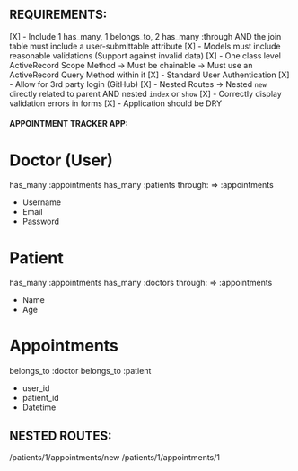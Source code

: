 ## REQUIREMENTS:
[X] - Include 1 has_many, 1 belongs_to, 2 has_many :through AND the join table must include a user-submittable attribute
[X] - Models must include reasonable validations (Support against invalid data)
[X] - One class level ActiveRecord Scope Method -> Must be chainable -> Must use an ActiveRecord Query Method within it
[X] - Standard User Authentication
[X] - Allow for 3rd party login (GitHub)
[X] - Nested Routes -> Nested `new` directly related to parent AND nested `index` or `show`
[X] - Correctly display validation errors in forms
[X] - Application should be DRY


#### APPOINTMENT TRACKER APP: ####
# Doctor (User)
has_many :appointments
has_many :patients through: => :appointments
- Username
- Email
- Password

# Patient
has_many :appointments
has_many :doctors through: => :appointments
- Name
- Age

# Appointments
belongs_to :doctor
belongs_to :patient
- user_id
- patient_id
- Datetime

## NESTED ROUTES:
/patients/1/appointments/new
/patients/1/appointments/1